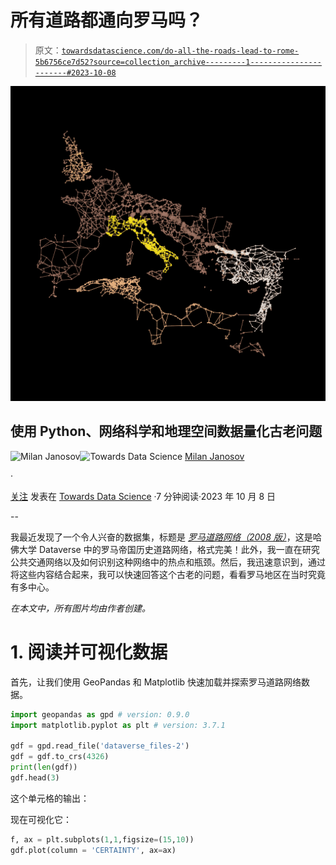 # 所有道路都通向罗马吗？

> 原文：[`towardsdatascience.com/do-all-the-roads-lead-to-rome-5b6756ce7d52?source=collection_archive---------1-----------------------#2023-10-08`](https://towardsdatascience.com/do-all-the-roads-lead-to-rome-5b6756ce7d52?source=collection_archive---------1-----------------------#2023-10-08)

![](img/ddb463a3b8ecd8ace22b540dd4a9f1a9.png)

## 使用 Python、网络科学和地理空间数据量化古老问题

[](https://medium.com/@janosovm?source=post_page-----5b6756ce7d52--------------------------------)![Milan Janosov](https://medium.com/@janosovm?source=post_page-----5b6756ce7d52--------------------------------)[](https://towardsdatascience.com/?source=post_page-----5b6756ce7d52--------------------------------)![Towards Data Science](https://towardsdatascience.com/?source=post_page-----5b6756ce7d52--------------------------------) [Milan Janosov](https://medium.com/@janosovm?source=post_page-----5b6756ce7d52--------------------------------)

·

[关注](https://medium.com/m/signin?actionUrl=https%3A%2F%2Fmedium.com%2F_%2Fsubscribe%2Fuser%2F838408aa2ad4&operation=register&redirect=https%3A%2F%2Ftowardsdatascience.com%2Fdo-all-the-roads-lead-to-rome-5b6756ce7d52&user=Milan+Janosov&userId=838408aa2ad4&source=post_page-838408aa2ad4----5b6756ce7d52---------------------post_header-----------) 发表在 [Towards Data Science](https://towardsdatascience.com/?source=post_page-----5b6756ce7d52--------------------------------) ·7 分钟阅读·2023 年 10 月 8 日

--

[](https://medium.com/m/signin?actionUrl=https%3A%2F%2Fmedium.com%2F_%2Fbookmark%2Fp%2F5b6756ce7d52&operation=register&redirect=https%3A%2F%2Ftowardsdatascience.com%2Fdo-all-the-roads-lead-to-rome-5b6756ce7d52&source=-----5b6756ce7d52---------------------bookmark_footer-----------)

我最近发现了一个令人兴奋的数据集，标题是 [*罗马道路网络（2008 版）*](https://dataverse.harvard.edu/dataset.xhtml?persistentId=doi%3A10.7910%2FDVN%2FTI0KAU)，这是哈佛大学 Dataverse 中的罗马帝国历史道路网络，格式完美！此外，我一直在研究公共交通网络以及如何识别这种网络中的热点和瓶颈。然后，我迅速意识到，通过将这些内容结合起来，我可以快速回答这个古老的问题，看看罗马地区在当时究竟有多中心。

*在本文中，所有图片均由作者创建。*

# 1. 阅读并可视化数据

首先，让我们使用 GeoPandas 和 Matplotlib 快速加载并探索罗马道路网络数据。

```py
import geopandas as gpd # version: 0.9.0
import matplotlib.pyplot as plt # version: 3.7.1

gdf = gpd.read_file('dataverse_files-2')
gdf = gdf.to_crs(4326)
print(len(gdf))
gdf.head(3)
```

这个单元格的输出：

现在可视化它：

```py
f, ax = plt.subplots(1,1,figsize=(15,10))
gdf.plot(column = 'CERTAINTY', ax=ax)
```
